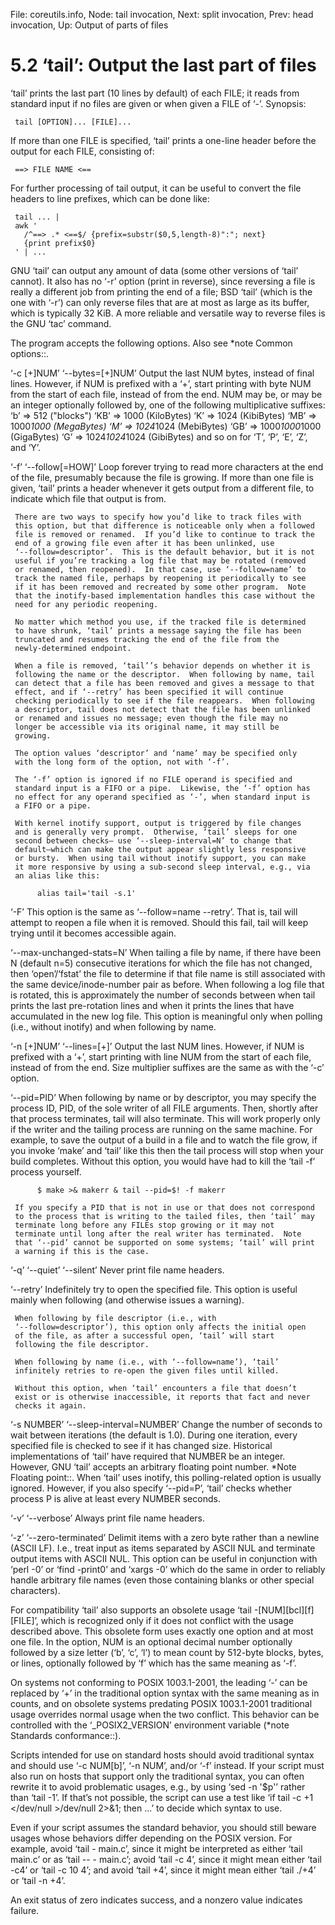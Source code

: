 File: coreutils.info,  Node: tail invocation,  Next: split invocation,  Prev: head invocation,  Up: Output of parts of files

5.2 ‘tail’: Output the last part of files
=========================================

‘tail’ prints the last part (10 lines by default) of each FILE; it reads
from standard input if no files are given or when given a FILE of ‘-’.
Synopsis:

     tail [OPTION]... [FILE]...

   If more than one FILE is specified, ‘tail’ prints a one-line header
before the output for each FILE, consisting of:

     ==> FILE NAME <==

   For further processing of tail output, it can be useful to convert
the file headers to line prefixes, which can be done like:

     tail ... |
     awk '
       /^==> .* <==$/ {prefix=substr($0,5,length-8)":"; next}
       {print prefix$0}
     ' | ...

   GNU ‘tail’ can output any amount of data (some other versions of
‘tail’ cannot).  It also has no ‘-r’ option (print in reverse), since
reversing a file is really a different job from printing the end of a
file; BSD ‘tail’ (which is the one with ‘-r’) can only reverse files
that are at most as large as its buffer, which is typically 32 KiB.  A
more reliable and versatile way to reverse files is the GNU ‘tac’
command.

   The program accepts the following options.  Also see *note Common
options::.

‘-c [+]NUM’
‘--bytes=[+]NUM’
     Output the last NUM bytes, instead of final lines.  However, if NUM
     is prefixed with a ‘+’, start printing with byte NUM from the start
     of each file, instead of from the end.  NUM may be, or may be an
     integer optionally followed by, one of the following multiplicative
     suffixes:
          ‘b’  =>            512 ("blocks")
          ‘KB’ =>           1000 (KiloBytes)
          ‘K’  =>           1024 (KibiBytes)
          ‘MB’ =>      1000*1000 (MegaBytes)
          ‘M’  =>      1024*1024 (MebiBytes)
          ‘GB’ => 1000*1000*1000 (GigaBytes)
          ‘G’  => 1024*1024*1024 (GibiBytes)
     and so on for ‘T’, ‘P’, ‘E’, ‘Z’, and ‘Y’.

‘-f’
‘--follow[=HOW]’
     Loop forever trying to read more characters at the end of the file,
     presumably because the file is growing.  If more than one file is
     given, ‘tail’ prints a header whenever it gets output from a
     different file, to indicate which file that output is from.

     There are two ways to specify how you’d like to track files with
     this option, but that difference is noticeable only when a followed
     file is removed or renamed.  If you’d like to continue to track the
     end of a growing file even after it has been unlinked, use
     ‘--follow=descriptor’.  This is the default behavior, but it is not
     useful if you’re tracking a log file that may be rotated (removed
     or renamed, then reopened).  In that case, use ‘--follow=name’ to
     track the named file, perhaps by reopening it periodically to see
     if it has been removed and recreated by some other program.  Note
     that the inotify-based implementation handles this case without the
     need for any periodic reopening.

     No matter which method you use, if the tracked file is determined
     to have shrunk, ‘tail’ prints a message saying the file has been
     truncated and resumes tracking the end of the file from the
     newly-determined endpoint.

     When a file is removed, ‘tail’’s behavior depends on whether it is
     following the name or the descriptor.  When following by name, tail
     can detect that a file has been removed and gives a message to that
     effect, and if ‘--retry’ has been specified it will continue
     checking periodically to see if the file reappears.  When following
     a descriptor, tail does not detect that the file has been unlinked
     or renamed and issues no message; even though the file may no
     longer be accessible via its original name, it may still be
     growing.

     The option values ‘descriptor’ and ‘name’ may be specified only
     with the long form of the option, not with ‘-f’.

     The ‘-f’ option is ignored if no FILE operand is specified and
     standard input is a FIFO or a pipe.  Likewise, the ‘-f’ option has
     no effect for any operand specified as ‘-’, when standard input is
     a FIFO or a pipe.

     With kernel inotify support, output is triggered by file changes
     and is generally very prompt.  Otherwise, ‘tail’ sleeps for one
     second between checks— use ‘--sleep-interval=N’ to change that
     default—which can make the output appear slightly less responsive
     or bursty.  When using tail without inotify support, you can make
     it more responsive by using a sub-second sleep interval, e.g., via
     an alias like this:

          alias tail='tail -s.1'

‘-F’
     This option is the same as ‘--follow=name --retry’.  That is, tail
     will attempt to reopen a file when it is removed.  Should this
     fail, tail will keep trying until it becomes accessible again.

‘--max-unchanged-stats=N’
     When tailing a file by name, if there have been N (default n=5)
     consecutive iterations for which the file has not changed, then
     ‘open’/‘fstat’ the file to determine if that file name is still
     associated with the same device/inode-number pair as before.  When
     following a log file that is rotated, this is approximately the
     number of seconds between when tail prints the last pre-rotation
     lines and when it prints the lines that have accumulated in the new
     log file.  This option is meaningful only when polling (i.e.,
     without inotify) and when following by name.

‘-n [+]NUM’
‘--lines=[+]’
     Output the last NUM lines.  However, if NUM is prefixed with a ‘+’,
     start printing with line NUM from the start of each file, instead
     of from the end.  Size multiplier suffixes are the same as with the
     ‘-c’ option.

‘--pid=PID’
     When following by name or by descriptor, you may specify the
     process ID, PID, of the sole writer of all FILE arguments.  Then,
     shortly after that process terminates, tail will also terminate.
     This will work properly only if the writer and the tailing process
     are running on the same machine.  For example, to save the output
     of a build in a file and to watch the file grow, if you invoke
     ‘make’ and ‘tail’ like this then the tail process will stop when
     your build completes.  Without this option, you would have had to
     kill the ‘tail -f’ process yourself.

          $ make >& makerr & tail --pid=$! -f makerr

     If you specify a PID that is not in use or that does not correspond
     to the process that is writing to the tailed files, then ‘tail’ may
     terminate long before any FILEs stop growing or it may not
     terminate until long after the real writer has terminated.  Note
     that ‘--pid’ cannot be supported on some systems; ‘tail’ will print
     a warning if this is the case.

‘-q’
‘--quiet’
‘--silent’
     Never print file name headers.

‘--retry’
     Indefinitely try to open the specified file.  This option is useful
     mainly when following (and otherwise issues a warning).

     When following by file descriptor (i.e., with
     ‘--follow=descriptor’), this option only affects the initial open
     of the file, as after a successful open, ‘tail’ will start
     following the file descriptor.

     When following by name (i.e., with ‘--follow=name’), ‘tail’
     infinitely retries to re-open the given files until killed.

     Without this option, when ‘tail’ encounters a file that doesn’t
     exist or is otherwise inaccessible, it reports that fact and never
     checks it again.

‘-s NUMBER’
‘--sleep-interval=NUMBER’
     Change the number of seconds to wait between iterations (the
     default is 1.0).  During one iteration, every specified file is
     checked to see if it has changed size.  Historical implementations
     of ‘tail’ have required that NUMBER be an integer.  However, GNU
     ‘tail’ accepts an arbitrary floating point number.  *Note Floating
     point::.  When ‘tail’ uses inotify, this polling-related option is
     usually ignored.  However, if you also specify ‘--pid=P’, ‘tail’
     checks whether process P is alive at least every NUMBER seconds.

‘-v’
‘--verbose’
     Always print file name headers.

‘-z’
‘--zero-terminated’
     Delimit items with a zero byte rather than a newline (ASCII LF).
     I.e., treat input as items separated by ASCII NUL and terminate
     output items with ASCII NUL. This option can be useful in
     conjunction with ‘perl -0’ or ‘find -print0’ and ‘xargs -0’ which
     do the same in order to reliably handle arbitrary file names (even
     those containing blanks or other special characters).

   For compatibility ‘tail’ also supports an obsolete usage ‘tail
-[NUM][bcl][f] [FILE]’, which is recognized only if it does not conflict
with the usage described above.  This obsolete form uses exactly one
option and at most one file.  In the option, NUM is an optional decimal
number optionally followed by a size letter (‘b’, ‘c’, ‘l’) to mean
count by 512-byte blocks, bytes, or lines, optionally followed by ‘f’
which has the same meaning as ‘-f’.

   On systems not conforming to POSIX 1003.1-2001, the leading ‘-’ can
be replaced by ‘+’ in the traditional option syntax with the same
meaning as in counts, and on obsolete systems predating POSIX
1003.1-2001 traditional usage overrides normal usage when the two
conflict.  This behavior can be controlled with the ‘_POSIX2_VERSION’
environment variable (*note Standards conformance::).

   Scripts intended for use on standard hosts should avoid traditional
syntax and should use ‘-c NUM[b]’, ‘-n NUM’, and/or ‘-f’ instead.  If
your script must also run on hosts that support only the traditional
syntax, you can often rewrite it to avoid problematic usages, e.g., by
using ‘sed -n '$p'’ rather than ‘tail -1’.  If that’s not possible, the
script can use a test like ‘if tail -c +1 </dev/null >/dev/null 2>&1;
then ...’ to decide which syntax to use.

   Even if your script assumes the standard behavior, you should still
beware usages whose behaviors differ depending on the POSIX version.
For example, avoid ‘tail - main.c’, since it might be interpreted as
either ‘tail main.c’ or as ‘tail -- - main.c’; avoid ‘tail -c 4’, since
it might mean either ‘tail -c4’ or ‘tail -c 10 4’; and avoid ‘tail +4’,
since it might mean either ‘tail ./+4’ or ‘tail -n +4’.

   An exit status of zero indicates success, and a nonzero value
indicates failure.

